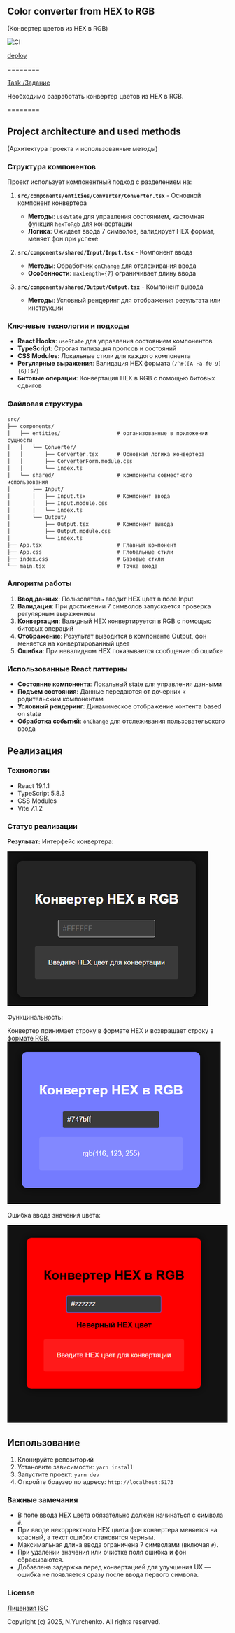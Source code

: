 ## Color converter from HEX to RGB
(Конвертер цветов из HEX в RGB)

![CI](https://github.com/NMYurchenko-max/ra-form-hex2rgb/actions/workflows/web.yml/badge.svg)

[deploy](https://nmyurchenko-max.github.io/ra-form-hex2rgb/)

========

[Task /Задание](https://github.com/netology-code/ra16-homeworks/tree/ra-51/forms/hex2rgb)

Hеобходимо разработать конвертер цветов из HEX в RGB.

========

## Project architecture and used methods
(Архитектура проекта и использованные методы)

### Структура компонентов

Проект использует компонентный подход с разделением на:

1. **`src/components/entities/Converter/Converter.tsx`** - Основной компонент конвертера
   - **Методы**: `useState` для управления состоянием, кастомная функция `hexToRgb` для конвертации
   - **Логика**: Ожидает ввода 7 символов, валидирует HEX формат, меняет фон при успехе

2. **`src/components/shared/Input/Input.tsx`** - Компонент ввода
   - **Методы**: Обработчик `onChange` для отслеживания ввода
   - **Особенности**: `maxLength={7}` ограничивает длину ввода

3. **`src/components/shared/Output/Output.tsx`** - Компонент вывода
   - **Методы**: Условный рендеринг для отображения результата или инструкции

### Ключевые технологии и подходы

- **React Hooks**: `useState` для управления состоянием компонентов
- **TypeScript**: Строгая типизация пропсов и состояний
- **CSS Modules**: Локальные стили для каждого компонента
- **Регулярные выражения**: Валидация HEX формата (`/^#([A-Fa-f0-9]{6})$/`)
- **Битовые операции**: Конвертация HEX в RGB с помощью битовых сдвигов

### Файловая структура

```
src/
├── components/
│   ├── entities/                  # организованные в приложении сущности
│   │   └── Converter/
│   │       ├── Converter.tsx      # Основная логика конвертера
│   │       ├── ConverterForm.module.css
│   │       └── index.ts
│   └── shared/                    # компоненты совместного использования
│       ├── Input/
│       │   ├── Input.tsx          # Компонент ввода
│       │   ├── Input.module.css
│       |   └── index.ts
│       └── Output/
│           ├── Output.tsx         # Компонент вывода
│           ├── Output.module.css
│           └── index.ts
├── App.tsx                        # Главный компонент
├── App.css                        # Глобальные стили
├── index.css                      # Базовые стили
└── main.tsx                       # Точка входа
```

### Алгоритм работы

1. **Ввод данных**: Пользователь вводит HEX цвет в поле Input
2. **Валидация**: При достижении 7 символов запускается проверка регулярным выражением
3. **Конвертация**: Валидный HEX конвертируется в RGB с помощью битовых операций
4. **Отображение**: Результат выводится в компоненте Output, фон меняется на конвертированный цвет
5. **Ошибка**: При невалидном HEX показывается сообщение об ошибке

### Использованные React паттерны

- **Состояние компонента**: Локальный state для управления данными
- **Подъем состояния**: Данные передаются от дочерних к родительским компонентам
- **Условный рендеринг**: Динамическое отображение контента based on state
- **Обработка событий**: `onChange` для отслеживания пользовательского ввода

## Реализация

### Технологии

- React 19.1.1
- TypeScript 5.8.3
- CSS Modules
- Vite 7.1.2

### Статус реализации

**Результат:**
Интерфейс конвертера: 

![alt text](src/assets/befor-preview.png)

Функцинальность: 

Конвертер принимает строку в формате HEX и возвращает строку в формате RGB.
![alt text](src/assets/convertation.png)

Ошибка ввода значения цвета: 

![alt text](src/assets/bad-enter-color.png)

## Использование

1. Клонируйте репозиторий
2. Установите зависимости: `yarn install`
3. Запустите проект: `yarn dev`
4. Откройте браузер по адресу: `http://localhost:5173`

### Важные замечания

- В поле ввода HEX цвета обязательно должен начинаться с символа `#`.
- При вводе некорректного HEX цвета фон конвертера меняется на красный, а текст ошибки становится черным.
- Максимальная длина ввода ограничена 7 символами (включая `#`).
- При удалении значения или очистке поля ошибка и фон сбрасываются.
- Добавлена задержка перед конвертацией для улучшения UX
  — ошибка не появляется сразу после ввода первого символа.

### License

[Лицензия ISC](LICENSE)

Copyright (c) 2025, N.Yurchenko. All rights reserved.
